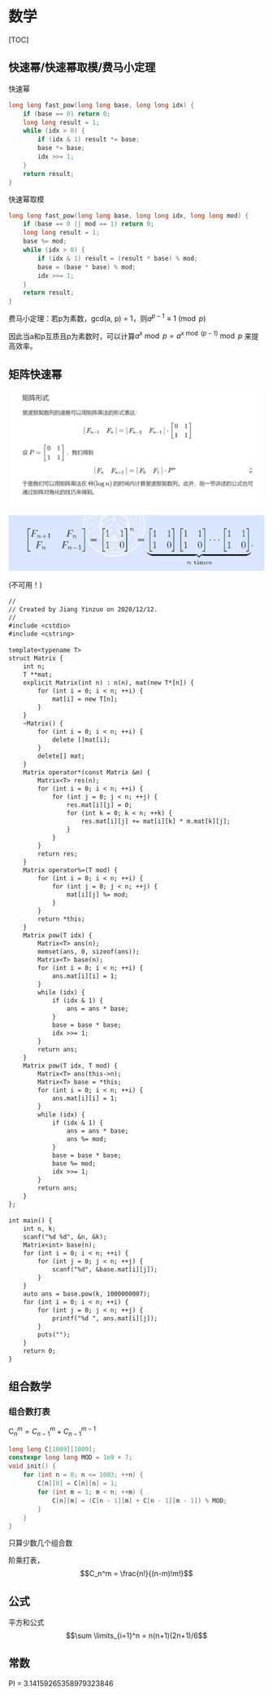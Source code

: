 # 数学

[TOC]

## 快速幂/快速幂取模/费马小定理

快速幂

```c++
long long fast_pow(long long base, long long idx) {
    if (base == 0) return 0;
    long long result = 1;
    while (idx > 0) {
        if (idx & 1) result *= base;
        base *= base;
        idx >>= 1;
    }
    return result;
}
```

快速幂取模

```c++
long long fast_pow(long long base, long long idx, long long mod) {
    if (base == 0 || mod == 1) return 0;
    long long result = 1;
    base %= mod;
    while (idx > 0) {
        if (idx & 1) result = (result * base) % mod;
        base = (base * base) % mod;
        idx >>= 1;
    }
    return result;
}
```

费马小定理：若p为素数，gcd(a, p) = 1，则$a^{p-1} \equiv 1 \pmod p$

因此当a和p互质且p为素数时，可以计算$a^{x}\bmod p=a^{x\bmod(p-1)} \bmod p$ 来提高效率。

## 矩阵快速幂

![image-20201212213738508](./asset/矩阵快速幂.png)

![image-20201212220955866](./asset/斐波那契数列.png)

(不可用！)

```
//
// Created by Jiang Yinzuo on 2020/12/12.
//
#include <cstdio>
#include <cstring>

template<typename T>
struct Matrix {
    int n;
    T **mat;
    explicit Matrix(int n) : n(n), mat(new T*[n]) {
        for (int i = 0; i < n; ++i) {
            mat[i] = new T[n];
        }
    }
    ~Matrix() {
        for (int i = 0; i < n; ++i) {
            delete []mat[i];
        }
        delete[] mat;
    }
    Matrix operator*(const Matrix &m) {
        Matrix<T> res(n);
        for (int i = 0; i < n; ++i) {
            for (int j = 0; j < n; ++j) {
                res.mat[i][j] = 0;
                for (int k = 0; k < n; ++k) {
                    res.mat[i][j] += mat[i][k] * m.mat[k][j];
                }
            }
        }
        return res;
    }
    Matrix operator%=(T mod) {
        for (int i = 0; i < n; ++i) {
            for (int j = 0; j < n; ++j) {
                mat[i][j] %= mod;
            }
        }
        return *this;
    }
    Matrix pow(T idx) {
        Matrix<T> ans(n);
        memset(ans, 0, sizeof(ans));
        Matrix<T> base(n);
        for (int i = 0; i < n; ++i) {
            ans.mat[i][i] = 1;
        }
        while (idx) {
            if (idx & 1) {
                ans = ans * base;
            }
            base = base * base;
            idx >>= 1;
        }
        return ans;
    }
    Matrix pow(T idx, T mod) {
        Matrix<T> ans(this->n);
        Matrix<T> base = *this;
        for (int i = 0; i < n; ++i) {
            ans.mat[i][i] = 1;
        }
        while (idx) {
            if (idx & 1) {
                ans = ans * base;
                ans %= mod;
            }
            base = base * base;
            base %= mod;
            idx >>= 1;
        }
        return ans;
    }
};

int main() {
    int n, k;
    scanf("%d %d", &n, &k);
    Matrix<int> base(n);
    for (int i = 0; i < n; ++i) {
        for (int j = 0; j < n; ++j) {
            scanf("%d", &base.mat[i][j]);
        }
    }
    auto ans = base.pow(k, 1000000007);
    for (int i = 0; i < n; ++i) {
        for (int j = 0; j < n; ++j) {
            printf("%d ", ans.mat[i][j]);
        }
        puts("");
    }
    return 0;
}
```



## 组合数学

### 组合数打表

$\mathrm C_n^m=C_{n-1}^m+C_{n-1}^{m-1}$

```c++
long long C[1009][1009];
constexpr long long MOD = 1e9 + 7;
void init() {
    for (int n = 0; n <= 1003; ++n) {
        C[n][0] = C[n][n] = 1;
        for (int m = 1; m < n; ++m) {
            C[n][m] = (C[n - 1][m] + C[n - 1][m - 1]) % MOD;
        }
    }
}
```

只算少数几个组合数

阶乘打表，$$C_n^m = \frac{n!}{(n-m)!m!}$$

## 公式

平方和公式$$\sum \limits_{i=1}^n = n(n+1)(2n+1)/6$$

## 常数

PI = 3.14159265358979323846